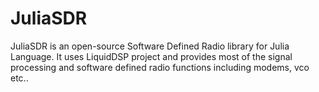 # JuliaSDR
JuliaSDR is an open-source Software Defined Radio library for Julia Language. It uses LiquidDSP project and provides most of the signal processing and software defined radio functions including modems, vco etc..
